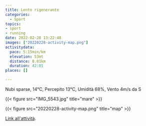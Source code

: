 ```yaml
---
title: Lento rigenerante
categories: 
  - Sport
topics: 
- sport
- running
date: 2022-02-28 13:22:48
images: ["20220228-activity-map.png"]
activitydata:
  pace: 5:15min/km
  elevation: 53mt
  distance: 8.01km
  duration: 42:01
places: []

---
```


Nubi sparse, 14°C, Percepito 13°C, Umidità 68%, Vento 4m/s da S

<!--more-->

{{< figure src="IMG_5543.jpg" title="mare" >}}

{{<  figure src="20220228-activity-map.png" title="map" >}}

[Link all'attività](https://strava.com/activities/6751091057).
